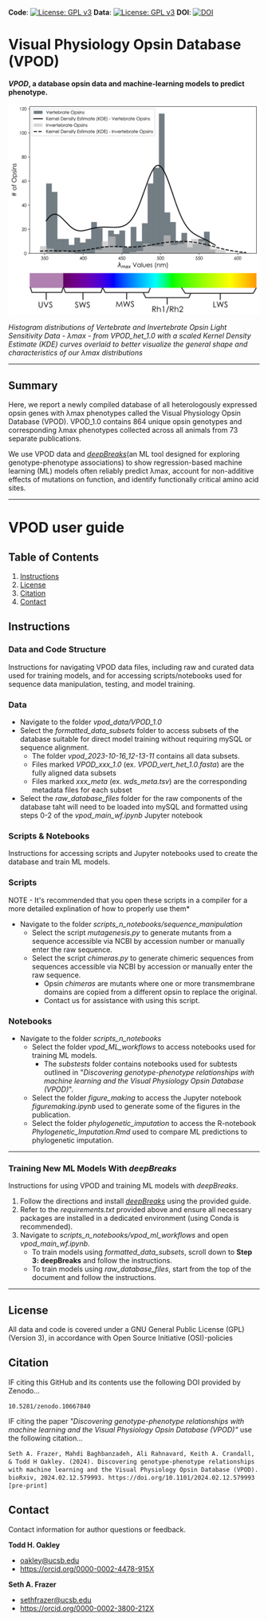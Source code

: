 **Code**: [![License: GPL v3](https://img.shields.io/badge/License-GPLv3-blue.svg)](https://www.gnu.org/licenses/gpl-3.0) **Data**: [![License: GPL v3](https://img.shields.io/badge/License-GPLv3-blue.svg)](https://www.gnu.org/licenses/gpl-3.0) **DOI**: [![DOI](https://zenodo.org/badge/733656093.svg)](https://zenodo.org/doi/10.5281/zenodo.10667839)


# Visual Physiology Opsin Database (VPOD)
**_VPOD_, a database opsin data and machine-learning models to predict phenotype.**

![](https://github.com/VisualPhysiologyDB/visual-physiology-opsin-db/blob/main/scripts_n_notebooks/figure_making/figures/sep_histograms_with_scaled_kde_and_colorbar_1_23_24.png?raw=True) <!-- Alt text: Histogram distributions of Vertebrate and Invertebrate Opsin Light Sensitivity Data - λmax - from VPOD_het_1.0 with a scaled Kernel Density Estimate (KDE) curves overlaid to better visualize the general shape and characteristics of our λmax distributions. -->

  _Histogram distributions of Vertebrate and Invertebrate Opsin Light Sensitivity Data - λmax - from VPOD_het_1.0 with a scaled Kernel Density Estimate (KDE) curves overlaid to better visualize the general shape and characteristics of our λmax distributions_

--- 
## Summary
Here, we report a newly compiled database of all heterologously expressed opsin genes with λmax phenotypes called the Visual Physiology Opsin Database (VPOD). VPOD_1.0 contains 864 unique opsin genotypes and corresponding λmax phenotypes collected across all animals from 73 separate publications. 

We use VPOD data and _[deepBreaks](https://github.com/omicsEye/deepbreaks)_(an ML tool designed for exploring genotype-phenotype associations) to show regression-based machine learning (ML) models often reliably predict λmax, account for non-additive effects of mutations on function, and identify functionally critical amino acid sites. 

---

# VPOD user guide #

## Table of Contents

1. [Instructions](#Instructions)
2. [License](#license)
3. [Citation](#citation)
4. [Contact](#contact)

## Instructions

### Data and Code Structure
Instructions for navigating VPOD data files, including raw and curated data used for training models, and for accessing scripts/notebooks used for sequence data manipulation, testing, and model training.

  ### Data
  * Navigate to the folder _vpod_data/VPOD_1.0_ 
  * Select the _formatted_data_subsets_ folder to access subsets of the database suitable for direct model training without requiring mySQL or sequence alignment.
      - The folder _vpod_2023-10-16_12-13-11_ contains all data subsets.
      - Files marked _VPOD_xxx_1.0_ (ex. _VPOD_vert_het_1.0.fasta_) are the fully aligned data subsets 
      - Files marked _xxx_meta_ (ex. _wds_meta.tsv_) are the corresponding metadata files for each subset
  * Select the _raw_database_files_ folder for the raw components of the database taht will need to be loaded into mySQL and formatted using steps 0-2 of the _vpod_main_wf.ipynb_ Jupyter notebook

  ### Scripts & Notebooks
  Instructions for accessing scripts and Jupyter notebooks used to create the database and train ML models.

   ### Scripts
   NOTE - It's recommended that you open these scripts in a compiler for a more detailed explination of how to properly use them* 
   * Navigate to the folder _scripts_n_notebooks/sequence_manipulation_
       - Select the script _mutagenesis.py_ to generate mutants from a sequence accessible via NCBI by accession number or manually enter the raw sequence.
       - Select the script _chimeras.py_ to generate chimeric sequences from sequences accessible via NCBI by accession or manually enter the raw sequence.
           - Opsin _chimeras_ are mutants where one or more transmembrane domains are copied from a different opsin to replace the original. 
           - Contact us for assistance with using this script.
   ### Notebooks
   * Navigate to the folder _scripts_n_notebooks_
      - Select the folder _vpod_ML_workflows_ to access notebooks used for training ML models.
          - The _substests_ folder contains notebooks used for subtests outlined in "_Discovering genotype-phenotype relationships with machine learning and the Visual Physiology Opsin Database (VPOD)_".
      - Select the folder _figure_making_ to access the Jupyter notebook _figuremaking.ipynb_ used to generate some of the figures in the publication.
      - Select the folder _phylogenetic_imputation_ to access the R-notebook _Phylogenetic_Imputation.Rmd_ used to compare ML predictions to phylogenetic imputation.
---

### Training New ML Models With _deepBreaks_
Instructions for using VPOD and training ML models with _deepBreaks_.

1. Follow the directions and install _[deepBreaks](https://github.com/omicsEye/deepbreaks)_ using the provided guide.
2. Refer to the _requirements.txt_ provided above and ensure all necessary packages are installed in a dedicated environment (using Conda is recommended).
3. Navigate to _scripts_n_notebooks/vpod_ml_workflows_ and open _vpod_main_wf.ipynb_.
   - To train models using _formatted_data_subsets_, scroll down to **Step 3: deepBreaks** and follow the instructions.
   - To train models using _raw_database_files_, start from the top of the document and follow the instructions.
     
---

## License
All data and code is covered under a GNU General Public License (GPL)(Version 3), in accordance with Open Source Initiative (OSI)-policies

## Citation
IF citing this GitHub and its contents use the following DOI provided by Zenodo...

    10.5281/zenodo.10667840
    
IF citing the paper _"Discovering genotype-phenotype relationships with machine learning and the Visual Physiology Opsin Database (VPOD)"_ use the following citation...

    Seth A. Frazer, Mahdi Baghbanzadeh, Ali Rahnavard, Keith A. Crandall, & Todd H Oakley. (2024). Discovering genotype-phenotype relationships with machine learning and the Visual Physiology Opsin Database (VPOD). bioRxiv, 2024.02.12.579993. https://doi.org/10.1101/2024.02.12.579993 [pre-print]
    
## Contact
Contact information for author questions or feedback.

**Todd H. Oakley**  
  * oakley@ucsb.edu
  * https://orcid.org/0000-0002-4478-915X

**Seth A. Frazer** 
  * sethfrazer@ucsb.edu
  * https://orcid.org/0000-0002-3800-212X



